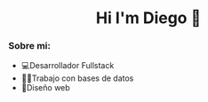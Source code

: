 <div align="center">
  <h1 align="center">Hi I'm Diego 👋</h1>
</div>

<h3>Sobre mi:</h3>
<ul>
  <li>💻Desarrollador Fullstack</li>
  <li>👩‍💻Trabajo con bases de datos</li>
  <li>🎨Diseño web</li>
</ul>
